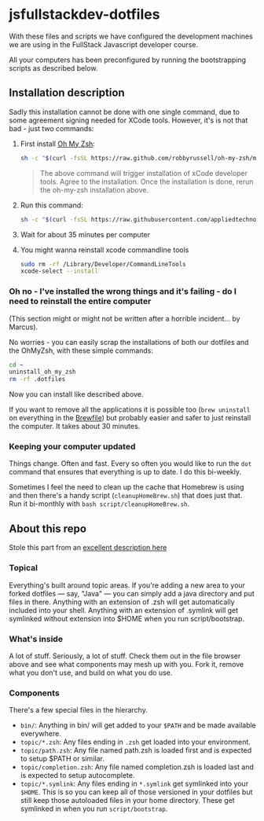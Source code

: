 # jsfullstackdev-dotfiles

With these files and scripts we have configured the development machines we are using in the FullStack Javascript developer course.

All your computers has been preconfigured by running the bootstrapping scripts as described below.

## Installation description

Sadly this installation cannot be done with one single command, due to some agreement signing needed for XCode tools. However, it's is not that bad - just two commands:

1. First install [Oh My Zsh](http://ohmyz.sh/):

   ```bash
   sh -c "$(curl -fsSL https://raw.github.com/robbyrussell/oh-my-zsh/master/tools/install.sh)"
   ```

   > The above command will trigger installation of xCode developer tools. Agree to the installation.
   > Once the installation is done, rerun the oh-my-zsh installation above.

1. Run this command:

   ```bash
   sh -c "$(curl -fsSL https://raw.githubusercontent.com/appliedtechnology/salt-jsfs-dotfiles/master/script/saltAutomation.sh)"
   ```

1. Wait for about 35 minutes per computer

1. You might wanna reinstall xcode commandline tools

   ```bash
   sudo rm -rf /Library/Developer/CommandLineTools
   xcode-select --install
   ```

### Oh no - I've installed the wrong things and it's failing - do I need to reinstall the entire computer

(This section might or might not be written after a horrible incident... by Marcus).

No worries - you can easily scrap the installations of both our dotfiles and the OhMyZsh, with these simple commands:

```bash
cd ~
uninstall_oh_my_zsh
rm -rf .dotfiles
```

Now you can install like described above.

If you want to remove all the applications it is possible too (`brew uninstall` on everything in the [Brewfile](./Brewfile)) but probably easier and safer to just reinstall the computer. It takes about 30 minutes.

### Keeping your computer updated

Things change. Often and fast. Every so often you would like to run the `dot` command that ensures that everything is up to date. I do this bi-weekly.

Sometimes I feel the need to clean up the cache that Homebrew is using and then there's a handy script (`cleanupHomeBrew.sh`) that does just that. Run it bi-monthly with `bash script/cleanupHomeBrew.sh`.

## About this repo

Stole this part from an [excellent description here](https://github.com/michaelmior/dotfiles)

### Topical

Everything's built around topic areas. If you're adding a new area to your forked dotfiles — say, "Java" — you can simply add a java directory and put files in there. Anything with an extension of .zsh will get automatically included into your shell. Anything with an extension of .symlink will get symlinked without extension into \$HOME when you run script/bootstrap.

### What's inside

A lot of stuff. Seriously, a lot of stuff. Check them out in the file browser above and see what components may mesh up with you. Fork it, remove what you don't use, and build on what you do use.

### Components

There's a few special files in the hierarchy.

- `bin/`: Anything in bin/ will get added to your `$PATH` and be made available everywhere.
- `topic/*.zsh`: Any files ending in `.zsh` get loaded into your environment.
- `topic/path.zsh`: Any file named path.zsh is loaded first and is expected to setup \$PATH or similar.
- `topic/completion.zsh`: Any file named completion.zsh is loaded last and is expected to setup autocomplete.
- `topic/*.symlink`: Any files ending in `*.symlink` get symlinked into your `$HOME`. This is so you can keep all of those versioned in your dotfiles but still keep those autoloaded files in your home directory. These get symlinked in when you run `script/bootstrap`.
